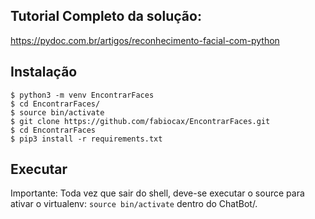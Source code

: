 ## Tutorial Completo da solução:

https://pydoc.com.br/artigos/reconhecimento-facial-com-python

## Instalação 
```
$ python3 -m venv EncontrarFaces
$ cd EncontrarFaces/
$ source bin/activate
$ git clone https://github.com/fabiocax/EncontrarFaces.git
$ cd EncontrarFaces
$ pip3 install -r requirements.txt 

```
## Executar
Importante: Toda vez que sair do shell, deve-se executar o source para ativar o virtualenv: 
```source bin/activate``` dentro do  ChatBot/.
